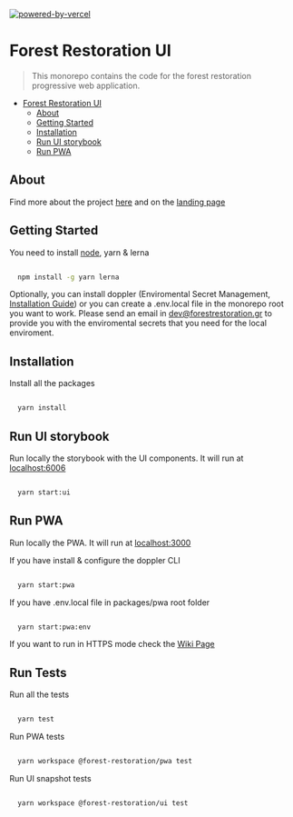 [![powered-by-vercel](https://user-images.githubusercontent.com/3253526/130764295-181b7862-0dd4-459a-9096-6202847d41be.png)](https://vercel.com/?utm_source=forest-restoration&utm_campaign=oss)

# Forest Restoration UI

> This monorepo contains the code for the forest restoration progressive web application.

- [Forest Restoration UI](#forest-restoration-ui)
  - [About](#about)
  - [Getting Started](#getting-started)
  - [Installation](#installation)
  - [Run UI storybook](#run-ui-storybook)
  - [Run PWA](#run-pwa)

## About

Find more about the project [here](https://drive.google.com/drive/folders/1WFFxw82sffyXTs-3liRE7-qbZ3dvEKc9?usp=sharing) and on the [landing page](https://about.forestrestore.app)

## Getting Started

You need to install [node](https://nodejs.org/en/), yarn & lerna

```bash

  npm install -g yarn lerna
```

Optionally, you can install doppler (Enviromental Secret Management, [Installation Guide](https://github.com/drosi94/forest-restoration-ui/wiki/Doppler-Universal-Secrets-Manager)) or you can create a .env.local file in the monorepo root you want to work. Please send an email in dev@forestrestoration.gr to provide you with the enviromental secrets that you need for the local enviroment.

## Installation

Install all the packages

```bash

  yarn install
```

## Run UI storybook

Run locally the storybook with the UI components. It will run at [localhost:6006](localhost:6006)

```bash

  yarn start:ui
```

## Run PWA

Run locally the PWA. It will run at [localhost:3000](localhost:3000)

If you have install & configure the doppler CLI

```bash

  yarn start:pwa
```

If you have .env.local file in packages/pwa root folder

```bash

  yarn start:pwa:env
```

If you want to run in HTTPS mode check the [Wiki Page](https://github.com/drosi94/forest-restoration-ui/wiki/Run-locally-in-HTTPS)

## Run Tests

Run all the tests

```bash

  yarn test
```

Run PWA tests

```bash

  yarn workspace @forest-restoration/pwa test
```


Run UI snapshot tests

```bash

  yarn workspace @forest-restoration/ui test
```
